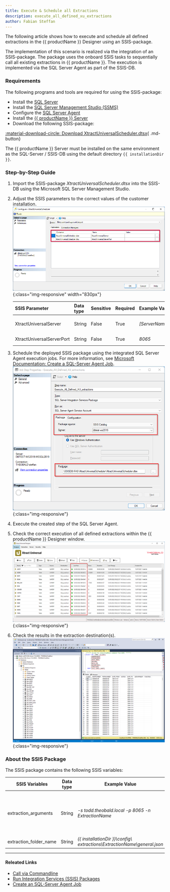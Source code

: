 ```yaml
---
title: Execute & Schedule all Extractions
description: execute_all_defined_xu_extractions 
author: Fabian Steffan
---
```


The following article shows how to execute and schedule all defined extractions in the {{ productName }} Designer using an SSIS-package. 

The implementation of this scenario is realized via the integration of an SSIS-package. 
The package uses the onboard SSIS tasks to sequentially call all existing extractions in {{ productName }}. 
The execution is implemented via the SQL Server Agent as part of the SSIS-DB.

### Requirements

The following programs and tools are required for using the SSIS-package:

- Install the [SQL Server](https://www.microsoft.com/en-us/sql-server/sql-server-downloads)
- Install the [SQL Server Management Studio (SSMS)](https://docs.microsoft.com/en-us/sql/ssms/download-sql-server-management-studio-ssms?view=sql-server-ver15)
- Configure the [SQL Server Agent](https://docs.microsoft.com/en-us/sql/ssms/agent/configure-sql-server-agent?view=sql-server-ver15)
- Install the [{{ productName }} Server](https://help.theobald-software.com/en/xtract-universal/introduction/installation-and-update)
- Download the following SSIS-package: 

[:material-download-circle: Download XtractUniversalScheduler.dtsx](../assets/files/xu/XtractUniversalScheduler.dtsx){ .md-button}

The {{ productName }} Server must be installed on the same environment as the SQL-Server / SSIS-DB using the default directory `{{ installationDir }}`.

### Step-by-Step Guide

1. Import the SSIS-package *XtractUniversalScheduler.dtsx* into the SSIS-DB using the Microsoft SQL Server Management Studio.
2. Adjust the SSIS parameters to the correct values of the customer installation.<br>
![Configure_XtractUniversalScheduler](../assets/images/xu/articles/Configure_XtractUniversalScheduler.png){:class="img-responsive" width="830px"}

	| SSIS Parameter | Data type | Sensitive | Required | Example Value | Info |
	------------ | ------------- | ---------- | ---------| -------- |-------|
	| XtractUniversalServer| String | False | True | *[ServerName.theobald.local]* | [{{ productName }} Server](https://help.theobald-software.com/en/xtract-universal/getting-started/connect-designer-with-server) | 
	| XtractUniversalServerPort | String | False | True | *8065* | [XU-Server Ports](https://help.theobald-software.com/en/xtract-universal/server/ports) |

3. Schedule the deployed SSIS package using the integrated SQL Server Agent execution jobs. For more information, see [Microsoft Documentation: Create a SQL-Server Agent Job](https://docs.microsoft.com/en-us/sql/ssms/agent/create-a-job?view=sql-server-ver15).<br>
![Create_Job_XtractUniversalScheduler_XtractUniversalScheduler](../assets/images/xu/articles/Create_Job_XtractUniversalScheduler.png){:class="img-responsive"}
4. Execute the created step of the SQL Server Agent.
5. Check the correct execution of all defined extractions within the {{ productName }} Designer window.<br>
![Xtract_Universal_Designer_Status](../assets/images/xu/articles/Xtract_Universal_Designer_Status.png){:class="img-responsive"}
6. Check the results in the extraction destination(s).<br>
![Destination_Results](../assets/images/xu/articles/Destination_Results.png){:class="img-responsive"}

### About the SSIS Package

The SSIS package contains the following SSIS variables:

SSIS Variables | Data type | Example Value | Expression
------------ | ------------- | ----- | ---------
extraction_arguments| String | *-s todd.theobald.local -p 8065 -n ExtractionName* | `"-s " + @[$Package::XtractUniversalServer]  + " -p " + @[$Package::XtractUniversalServerPort]  + " -n " +  REPLACE ( SUBSTRING( @[User::extraction_folder_name], 53, LEN(@[User::extraction_folder_name]) - 52 ) , "\\general.json", "")`
extraction_folder_name | String | *{{ installationDir }}\config\ extractions\ExtractionName\general.json* | -

****
#### Releated Links
- [Call via Commandline](https://help.theobald-software.com/en/xtract-universal/execute-and-automate-extractions/call-via-commandline)
- [Run Integration Services (SSIS) Packages](https://docs.microsoft.com/en-us/sql/integration-services/packages/run-integration-services-ssis-packages?view=sql-server-ver15)
- [Create an SQL-Server Agent Job](https://docs.microsoft.com/en-us/sql/ssms/agent/create-a-job?view=sql-server-ver15)
